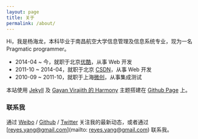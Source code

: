 ```yaml
---
layout: page
title: 关于
permalink: /about/
---
```


Hi，我是杨海龙，本科毕业于南昌航空大学信息管理及信息系统专业，现为一名 Pragmatic programmer。

* 2014-04 ~ 今，就职于北京[优酷][youku]，从事 Web 开发
* 2011-10 ~ 2014-04，就职于北京 [CSDN][csdn]，从事 Web 开发
* 2010-09 ~ 2011-10，就职于上海[微创][wicresoft]，从事集成测试

本站使用 [Jekyll][jekyll] 及 [Gayan Virajith 的 Harmony][harmony] 主题搭建在 [Github Page][github_page] 上。

### 联系我

通过 [Weibo][weibo] / [Github][github] / [Twitter][Twitter] 关注我的最新动态，或者通过 [reyes.yang@gmail.com](mailto: reyes.yang@gmail.com) 联系我。

[youku]: http://youku.com
[csdn]: http://csdn.com
[wicresoft]: http://wicresoft.com
[jekyll]: http://jekyllrb.com
[harmony]: https://github.com/gayanvirajith/harmony
[github_page]: https://pages.github.com/
[weibo]: http://www.weibo.com/reyesyang
[github]: https://github.com/reyesyang
[twitter]: https://twitter.com/reyesyang
